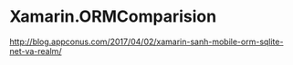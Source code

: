 # Xamarin.ORMComparision
http://blog.appconus.com/2017/04/02/xamarin-sanh-mobile-orm-sqlite-net-va-realm/
